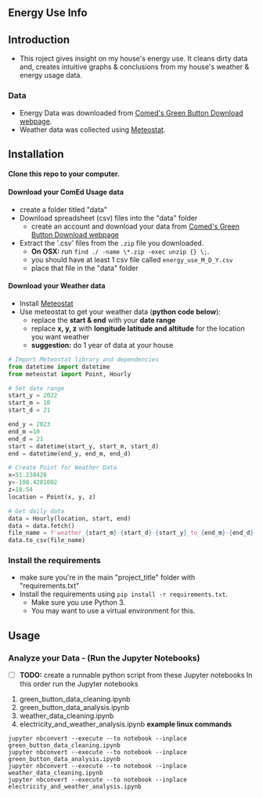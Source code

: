 Energy Use Info
-----------------------
## Introduction
* This roject gives insight on my house's energy use. It cleans dirty data and, creates intuitive graphs & conclusions from my house's weather & energy usage data.
### Data
* Energy Data was downloaded from [Comed's Green Button Download webpage](https://secure.comed.com/MyAccount/MyBillUsage/pages/secure/GreenButtonConnectDownloadMyData.aspx).
* Weather data was collected using [Meteostat](https://github.com/meteostat/meteostat-python).

Installation
----------------------
#### Clone this repo to your computer.
#### Download your ComEd Usage data
* create a folder titled "data"
* Download spreadsheet (csv) files into the "data" folder
    * create an account and download your data from [Comed's Green Button Download webpage](https://secure.comed.com/MyAccount/MyBillUsage/pages/secure/GreenButtonConnectDownloadMyData.aspx)
* Extract the '.csv' files from the `.zip` file you downloaded.
    * **On OSX:** run `find ./ -name \*.zip -exec unzip {} \;`.
    * you should have at least 1 csv file called `energy_use_M_D_Y.csv`
    * place that file in the "data" folder
#### Download your Weather data
* Install [Meteostat](https://github.com/meteostat/meteostat-python/tree/master#installation)
* Use meteostat to get your weather data (**python code below**):
    * replace the **start & end** with your **date range**
    * replace **x, y, z** with **longitude latitude and altitude** for the location you want weather
    * **suggestion:** do 1 year of data at your house
```python
# Import Meteostat library and dependencies
from datetime import datetime
from meteostat import Point, Hourly

# Set date range
start_y = 2022
start_m = 10
start_d = 21

end_y = 2023
end_m =10
end_d = 21
start = datetime(start_y, start_m, start_d)
end = datetime(end_y, end_m, end_d)

# Create Point for Weather Data
x=51.238428
y=-108.4281002
z=18.54
location = Point(x, y, z)

# Get daily data
data = Hourly(location, start, end)
data = data.fetch()
file_name = f'weather_{start_m}-{start_d}-{start_y}_to_{end_m}-{end_d}-{end_y}.csv'
data.to_csv(file_name)
```

### Install the requirements
* make sure you're in the main "project_title" folder with "requirements.txt"
* Install the requirements using `pip install -r requirements.txt`.
    * Make sure you use Python 3.
    * You may want to use a virtual environment for this.

Usage
----------------------
### Analyze your Data - (Run the Jupyter Notebooks)
-[ ] **TODO:** create a runnable python script from these Jupyter notebooks
In this order run the Jupyter notebooks
1. green_button_data_cleaning.ipynb
2. green_button_data_analysis.ipynb
3. weather_data_cleaning.ipynb
4. electricity_and_weather_analysis.ipynb
**example linux commands**
```console
jupyter nbconvert --execute --to notebook --inplace green_button_data_cleaning.ipynb
jupyter nbconvert --execute --to notebook --inplace green_button_data_analysis.ipynb
jupyter nbconvert --execute --to notebook --inplace weather_data_cleaning.ipynb
jupyter nbconvert --execute --to notebook --inplace electricity_and_weather_analysis.ipynb
```
